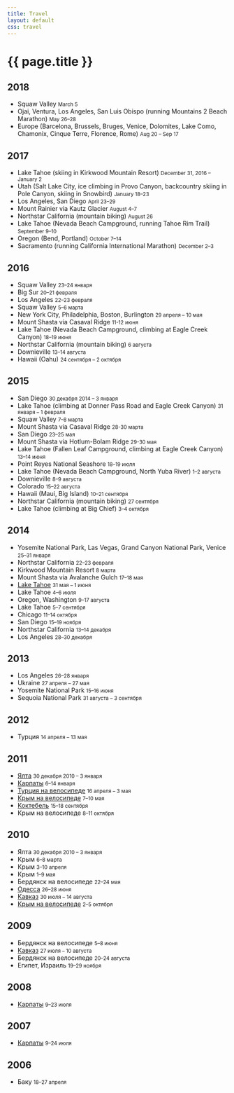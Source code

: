 ```yaml
---
title: Travel
layout: default
css: travel
---
```


# {{ page.title }}

## 2018

- Squaw Valley <small>March 5</small>
- Ojai, Ventura, Los Angeles, San Luis Obispo (running Mountains 2 Beach Marathon) <small>May 26–28</small>
- Europe (Barcelona, Brussels, Bruges, Venice, Dolomites, Lake Como, Chamonix, Cinque Terre, Florence, Rome) <small>Aug 20 – Sep 17</small>

## 2017

- Lake Tahoe (skiing in Kirkwood Mountain Resort) <small>December 31, 2016 – January 2</small>
- Utah (Salt Lake City, ice climbing in Provo Canyon, backcountry skiing in Pole Canyon, skiing in Snowbird) <small>January 18–23</small>
- Los Angeles, San Diego <small>April 23–29</small>
- Mount Rainier via Kautz Glacier <small>August 4–7</small>
- Northstar California (mountain biking) <small>August 26</small>
- Lake Tahoe (Nevada Beach Campground, running  Tahoe Rim Trail) <small>September 9–10</small>
- Oregon (Bend, Portland) <small>October 7–14</small>
- Sacramento (running California International Marathon) <small>December 2–3</small>

## 2016

- Squaw Valley <small>23–24 января</small>
- Big Sur <small>20–21 февраля</small>
- Los Angeles <small>22–23 февраля</small>
- Squaw Valley <small>5–6 марта</small>
- New York City, Philadelphia, Boston, Burlington <small>29 апреля – 10 мая</small>
- Mount Shasta via Casaval Ridge <small>11-12 июня</small>
- Lake Tahoe (Nevada Beach Campground, climbing at Eagle Creek Canyon) <small>18–19 июня</small>
- Northstar California (mountain biking) <small>6 августа</small>
- Downieville <small>13–14 августа</small>
- Hawaii (Oahu) <small>24 сентября – 2 октября</small>

## 2015

- San Diego <small>30 декабря 2014 – 3 января</small>
- Lake Tahoe (climbing at Donner Pass Road and Eagle Creek Canyon) <small>31 января – 1 февраля</small>
- Squaw Valley <small>7–8 марта</small>
- Mount Shasta via Casaval Ridge <small>28-30 марта</small>
- San Diego <small>23–25 мая</small>
- Mount Shasta via Hotlum-Bolam Ridge <small>29-30 мая</small>
- Lake Tahoe (Fallen Leaf Campground, climbing at Eagle Creek Canyon) <small>13–14 июня</small>
- Point Reyes National Seashore <small>18–19 июля</small>
- Lake Tahoe (Nevada Beach Campground, North Yuba River) <small>1–2 августа</small>
- Downieville <small>8–9 августа</small>
- Colorado <small>15–22 августа</small>
- Hawaii (Maui, Big Island) <small>10–21 сентября</small>
- Northstar California (mountain biking) <small>27 сентября</small>
- Lake Tahoe (climbing at Big Chief) <small>3–4 октября</small>

## 2014

- Yosemite National Park, Las Vegas, Grand Canyon National Park, Venice <small>25–31 января</small>
- Northstar California <small>22–23 февраля</small>
- Kirkwood Mountain Resort <small>8 марта</small>
- Mount Shasta via Avalanche Gulch <small>17–18 мая</small>
- [Lake Tahoe](https://www.flickr.com/photos/barushev/sets/72157645000068685) <small>31 мая – 1 июня</small>
- Lake Tahoe <small>4–6 июля</small>
- Oregon, Washington <small>9–17 августа</small>
- Lake Tahoe <small>5–7 сентября</small>
- Chicago <small>11–14 октября</small>
- San Diego <small>15–19 ноября</small>
- Northstar California <small>13–14 декабря</small>
- Los Angeles <small>28–30 декабря</small>

## 2013

- Los Angeles <small>26–28 января</small>
- Ukraine <small>27 апреля – 27 мая</small>
- Yosemite National Park <small>15–16 июня</small>
- Sequoia National Park <small>31 августа – 3 сентября</small>

## 2012

- Турция <small>14 апреля – 13 мая</small>

## 2011

- [Ялта](https://www.flickr.com/photos/barushev/sets/72157644881359976/) <small>30 декабря 2010 – 3 января</small>
- [Карпаты](https://www.flickr.com/photos/barushev/sets/72157639462161305/) <small>6–14 января</small>
- [Турция на велосипеде](https://www.flickr.com/photos/barushev/sets/72157626581836837/) <small>16 апреля – 3 мая</small>
- [Крым на велосипеде](https://www.flickr.com/photos/barushev/sets/72157644404999029/) <small>7–10 мая</small>
- [Коктебель](https://www.flickr.com/photos/barushev/sets/72157644849921795/) <small>15–18 сентября</small>
- Крым на велосипеде <small>8–11 октября</small>

## 2010

- Ялта <small>30 декабря 2010 – 3 января</small>
- Крым <small>6–8 марта</small>
- Крым <small>3–10 апреля</small>
- Крым <small>1–9 мая</small>
- Бердянск на велосипеде <small>22–24 мая</small>
- [Одесса](https://www.flickr.com/photos/barushev/sets/72157624296614297/) <small>26–28 июня</small>
- [Кавказ](https://www.flickr.com/photos/barushev/sets/72157630586115068/) <small>30 июля – 14 августа</small>
- [Крым на велосипеде](https://www.flickr.com/photos/barushev/sets/72157625112588428/) <small>2–5 октября</small>

## 2009

- Бердянск на велосипеде <small>5–8 июня</small>
- [Кавказ](https://www.flickr.com/photos/barushev/sets/72157622326360501/) <small>27 июля – 10 августа</small>
- Бердянск на велосипеде <small>20–24 августа</small>
- Египет, Израиль <small>19–29 ноября</small>

## 2008

- [Карпаты](https://www.flickr.com/photos/barushev/sets/72157606395700802/) <small>9–23 июля</small>

## 2007

- [Карпаты](https://www.flickr.com/photos/barushev/sets/72157600998908323/) <small>9–24 июля</small>

## 2006

- Баку <small>18–27 апреля</small>
